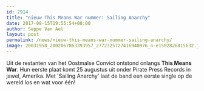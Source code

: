 ```yaml
---
id: 2914
title: "nieuw This Means War nummer: Sailing Anarchy"
date: 2017-08-15T19:55:54+00:00
author: Seppe Van Ael
layout: post
permalink: /news/nieuw-this-means-war-nummer-sailing-anarchy/
image: 20031958_2002067863393957_2772325727416940976_n-e1502826815632.jpg
---
```

Uit de restanten van het Oostmalse Convict ontstond onlangs **This Means War**. Hun eerste plaat komt 25 augustus uit onder Pirate Press Records in jawel, Amerika. Met 'Sailing Anarchy' laat de band een eerste single op de wereld los en wat voor één!

&nbsp;